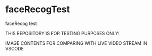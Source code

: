 # faceRecogTest
faceRecog test


THIS REPOSITORY IS FOR TESTING PURPOSES ONLY!

IMAGE CONTENTS FOR COMPARING WITH LIVE VIDEO STREAM IN VSCODE
